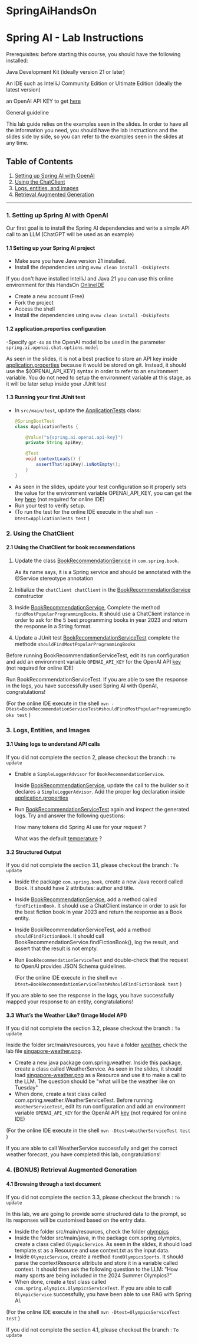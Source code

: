 # SpringAiHandsOn

# Spring AI - Lab Instructions

Prerequisites: before starting this course, you should have the following installed:

Java Development Kit (ideally version 21 or later)

An IDE such as IntelliJ Community Edition or Ultimate Edition (ideally the latest version)

an OpenAI API KEY to get [here]( https://ctxt.io/2/AAB4mgk3Fw)

General guideline

This lab guide relies on the examples seen in the slides. 
In order to have all the information you need, you should have the lab instructions and the slides side by side, so you can refer to the examples seen in the slides at any time.



## Table of Contents

1. [Setting up Spring AI with OpenAI](#setting-up-spring-ai-with-openai)
2. [Using the ChatClient](#using-the-chatclient)
3. [Logs, entities, and images](#logs-entities-and-images)
4. [Retrieval Augmented Generation](#retrieval-augmented-generation)

---

### 1. Setting up Spring AI with OpenAI

Our first goal is to install the Spring AI dependencies and write a simple API call to an LLM (ChatGPT will be used as an example)

#### 1.1 Setting up your Spring AI project
- Make sure you have Java version 21 installed.
- Install the dependencies using `mvnw clean install -DskipTests`

If you don't have installed IntelliJ and Java 21 you can use this online environment for this HandsOn [OnlineIDE](https://replit.com/@puls972/SpringAiHandsOn)
- Create a new account (Free)
- Fork the project 
- Access the shell 
- Install the dependencies using `mvnw clean install -DskipTests`

#### 1.2 application.properties configuration
-Specify `gpt-4o` as the OpenAI model to be used in the parameter `spring.ai.openai.chat.options.model`

As seen in the slides, it is not a best practice to store an API key inside [application.properties](src/main/resources/application.properties) because it would be stored on git.
Instead, it should use the ${OPENAI_API_KEY} syntax in order to refer to an environment variable.
You do not need to setup the environment variable at this stage, as it will be later setup inside your JUnit test

#### 1.3 Running your first JUnit test
- In `src/main/test`, update the [ApplicationTests](src/test/java/com/spring/ApplicationTests.java) class:
  ```java
  @SpringBootTest
  class ApplicationTests {

      @Value("${spring.ai.openai.api-key}")
      private String apiKey;

      @Test
      void contextLoads() {
          assertThat(apiKey).isNotEmpty();
      }
  }
  ```
- As seen in the slides, update your test configuration so it properly sets the value for the environment variable OPENAI_API_KEY, you can get the key [here]( https://ctxt.io/2/AAB4mgk3Fw) (not required for online IDE)
- Run your test to verify setup. 
- (To run the test for the online IDE execute in the shell `mvn -Dtest=ApplicationTests test` )

### 2. Using the ChatClient

#### 2.1 Using the ChatClient for book recommendations
1. Update the class [BookRecommendationService](src/main/java/com/spring/book/BookRecommendationService.java)  in `com.spring.book`.
   
   As its name says, it is a Spring service and should be annotated with the @Service stereotype annotation

2. Initialize the `chatClient chatClient` in the [BookRecommendationService](src/main/java/com/spring/book/BookRecommendationService.java) constructor 

3. Inside [BookRecommendationService](src/main/java/com/spring/book/BookRecommendationService.java), Complete the method `findMostPopularProgrammingBooks`. It should use a ChatClient instance in order to ask for the 5 best programming books in year 2023 and return the response in a String format.

4. Update a JUnit test [BookRecommendationServiceTest](src/test/java/com/spring/book/BookRecommendationServiceTest.java) complete the methode `shouldFindMostPopularProgrammingBooks`

Before running BookRecommendationServiceTest, edit its run configuration and add an environment variable `OPENAI_API_KEY` for the OpenAI API [key]( https://ctxt.io/2/AAB4mgk3Fw) (not required for online IDE)

Run BookRecommendationServiceTest. If you are able to see the response in the logs, you have successfully used Spring AI with OpenAI, congratulations!

(For the online IDE execute in the shell `mvn -Dtest=BookRecommendationServiceTest#shouldFindMostPopularProgrammingBooks test` )
### 3. Logs, Entities, and Images

#### 3.1 Using logs to understand API calls
If you did not complete the section 2, please checkout the branch : `To update`
- Enable a `SimpleLoggerAdvisor` for `BookRecommendationService`.
  
  Inside [BookRecommendationService](src/main/java/com/spring/book/BookRecommendationService.java), update the call to the builder so it declares a `SimpleLoggerAdvisor`. 
  Add the proper log declaration inside [application.properties](src/main/resources/application.properties)
- Run [BookRecommendationServiceTest](src/test/java/com/spring/book/BookRecommendationServiceTest.java) again and inspect the generated logs. Try and answer the following questions:
  
  How many tokens did Spring AI use for your request ? 
  
  What was the default [temperature](https://www.iguazio.com/glossary/llm-temperature/) ?

#### 3.2 Structured Output
If you did not complete the section 3.1, please checkout the branch : `To update`
- Inside the package `com.spring.book`, create a new Java record called Book. It should have 2 attributes: author and title.
- Inside [BookRecommendationService](src/main/java/com/spring/book/BookRecommendationService.java), add a method called `findFictionBook`. It should use a ChatClient instance in order to ask for the best fiction book in year 2023 and return the response as a Book entity.
- Inside BookRecommendationServiceTest, add a method `shouldFindFictionBook`. It should call BookRecommendationService.findFictionBook(), log the result, and assert that the result is not empty.
- Run `BookRecommendationServiceTest` and double-check that the request to OpenAI provides JSON Schema guidelines.

  (For the online IDE execute in the shell `mvn -Dtest=BookRecommendationServiceTest#shouldFindFictionBook test` )

  
If you are able to see the response in the logs, you have successfully mapped your response to an entity, congratulations!


#### 3.3 What’s the Weather Like? (Image Model API)
If you did not complete the section 3.2, please checkout the branch : `To update`

Inside the folder src/main/resources, you have a folder [weather](src/main/resources/weather), check the lab file [singapore-weather.png](src/main/resources/weather/singapore-weather.png).
- Create a new java package com.spring.weather. Inside this package, create a class called WeatherService. As seen in the slides, it should load [singapore-weather.png](src/main/resources/weather/singapore-weather.png) as a Resource and use it to make a call to the LLM. The question should be "what will be the weather like on Tuesday"
- When done, create a test class called com.spring.weather.WeatherServiceTest.
  Before running `WeatherServiceTest`, edit its run configuration and add an environment variable `OPENAI_API_KEY` for the OpenAI API [key]( https://ctxt.io/2/AAB4mgk3Fw) (not required for online IDE)
  
 (For the online IDE execute in the shell `mvn -Dtest=WeatherServiceTest test` )



If you are able to call WeatherService successfully and get the correct weather forecast, you have completed this lab, congratulations!

### 4. (BONUS) Retrieval Augmented Generation 

#### 4.1 Browsing through a text document

If you did not complete the section 3.3, please checkout the branch : `To update`

In this lab, we are going to provide some structured data to the prompt, so its responses will be customised based on the entry data.

- Inside the folder src/main/resources, check the folder [olympics](src/main/resources/olympics)
- Inside the folder src/main/java, in the package com.spring.olympics, create a class called `OlympicService`. As seen in the slides, it should load template.st as a Resource and use context.txt as the input data.
- Inside `OlympicService`, create a method `findOlympicsSports`. It should parse the contextResource attribute and store it in a variable called context. It should then ask the following question to the LLM: "How many sports are being included in the 2024 Summer Olympics?"
- When done, create a test class called `com.spring.olympics.OlympicsServiceTest`. If you are able to call `OlympicService` successfully, you have been able to use RAG with Spring AI.

(For the online IDE execute in the shell `mvn -Dtest=OlympicsServiceTest test` )

If you did not complete the section 4.1, please checkout the branch : `To update`




